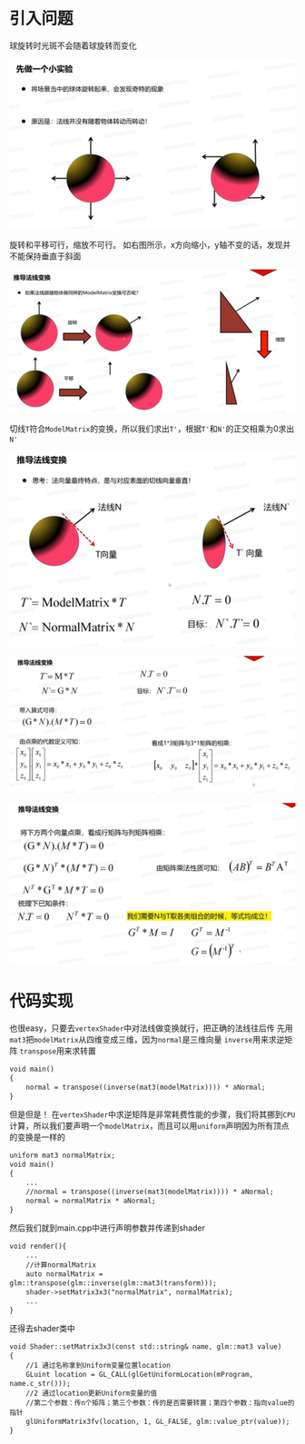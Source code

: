 # 引入问题
球旋转时光斑不会随着球旋转而变化

![输入图片说明](/imgs/2024-11-23/AnNMDU5afZipWxS0.png)

旋转和平移可行，缩放不可行。
如右图所示，x方向缩小，y轴不变的话，发现并不能保持垂直于斜面

![输入图片说明](/imgs/2024-11-23/k3yAxraRymoi7j8b.png)

切线`T`符合`ModelMatrix`的变换，所以我们求出`T'`，根据`T'`和`N'`的正交相乘为0求出`N'`

![输入图片说明](/imgs/2024-11-23/tMyqIWxrgH9xqc53.png)

![输入图片说明](/imgs/2024-11-23/6WU1rjBjvMgYDC1B.png)

![输入图片说明](/imgs/2024-11-23/bMcOIsmOHnTWB0uS.png)

# 代码实现
也很easy，只要去`vertexShader`中对法线做变换就行，把正确的法线往后传
先用`mat3`把`modelMatrix`从四维变成三维，因为`normal`是三维向量
`inverse`用来求逆矩阵
`transpose`用来求转置
```
void main()
{
    normal = transpose((inverse(mat3(modelMatrix)))) * aNormal;
}
```
但是但是！
在`vertexShader`中求逆矩阵是非常耗费性能的步骤，我们将其挪到`CPU`计算，所以我们要声明一个`modelMatrix`，而且可以用`uniform`声明因为所有顶点的变换是一样的
```
uniform mat3 normalMatrix;
void main()
{
	...
    //normal = transpose((inverse(mat3(modelMatrix)))) * aNormal;
    normal = normalMatrix * aNormal;
}
```
然后我们就到main.cpp中进行声明参数并传递到shader
```
void render(){
	...
    //计算normalMatrix
    auto normalMatrix = glm::transpose(glm::inverse(glm::mat3(transform)));
    shader->setMatrix3x3("normalMatrix", normalMatrix);
	...
}
```
还得去shader类中
```
void Shader::setMatrix3x3(const std::string& name, glm::mat3 value)
{
    //1 通过名称拿到Uniform变量位置location
    GLuint location = GL_CALL(glGetUniformLocation(mProgram, name.c_str()));
    //2 通过location更新Uniform变量的值
    //第二个参数：传n个矩阵；第三个参数：传的是否需要转置；第四个参数：指向value的指针
    glUniformMatrix3fv(location, 1, GL_FALSE, glm::value_ptr(value));
}
```

<!--stackedit_data:
eyJoaXN0b3J5IjpbLTU0OTU1MDM2OSwtNzUxMDkzNTY5LC0xOT
QwNzA2MjYyLDI3MDg3Mzk1Ml19
-->